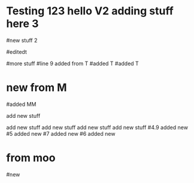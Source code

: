 # Testing 123 hello V2 adding stuff here 3

#new stuff 2


#editedt

#more stuff
#line 9 added from T
#added T
#added T
# new from M

#added MM


add new stuff

add new stuff
add new stuff
add new stuff
add new stuff
#4.9 added new
#5 added new
#7 added new
#6 added new




# from moo
#new
